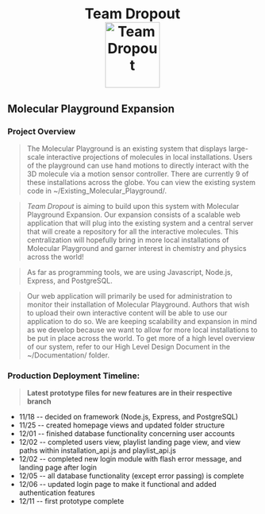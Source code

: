 <h1 align="middle">Team Dropout<br>
<img src = "Documentation/Images/logo1.jpg" alt = "Team Dropout" align="middle" height = "132" width = "110"></h1>


## Molecular Playground Expansion

### Project Overview
>The Molecular Playground is an existing system that displays large-scale interactive projections of molecules in local installations. Users of the playground can use hand motions to directly interact with the 3D molecule via a motion sensor controller. There are currently 9 of these installations across the globe. You can view the existing system code in ~/Existing_Molecular_Playground/.

>*Team Dropout* is aiming to build upon this system with Molecular Playground Expansion. Our expansion consists of a scalable web application that will plug into the existing system and a central server that will create a repository for all the interactive molecules. This centralization will hopefully bring in more local installations of Molecular Playground and garner interest in chemistry and physics across the world!

>As far as programming tools, we are using Javascript, Node.js, Express, and PostgreSQL.

>Our web application will primarily be used for administration to monitor their installation of Molecular Playground. Authors that wish to upload their own interactive content will be able to use our application to do so. We are keeping scalability and expansion in mind as we develop because we want to allow for more local installations to be put in place across the world. To get more of a high level overview of our system, refer to our High Level Design Document in the ~/Documentation/ folder.


### Production Deployment Timeline:
>**Latest prototype files for new features are in their respective branch**
- 11/18 -- decided on framework (Node.js, Express, and PostgreSQL)
- 11/25 -- created homepage views and updated folder structure
- 12/01 -- finished database functionality concerning user accounts
- 12/02 -- completed users view, playlist landing page view, and view paths within installation_api.js and playlist_api.js
- 12/02 -- completed new login module with flash error message, and landing page after login
- 12/05 -- all database functionality (except error passing) is complete
- 12/06 -- updated login page to make it functional and added authentication features 
- 12/11 -- first prototype complete
